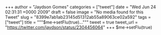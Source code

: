 
+++
author = "Jaydson Gomes"
categories = ["tweet"]
date = "Wed Jun 24 02:31:31 +0000 2009"
draft = false
image = "No media found for this Tweet"
slug = "8399e7ab1ab23145d51312ab55a89063ce02a592"
tags = ["tweet"]
title = """$me-&gt;setFlu(true)..."""
tweet = true
tweet_url = "https://twitter.com/jaydson/status/2304456064"
+++
$me-&gt;setFlu(true)

